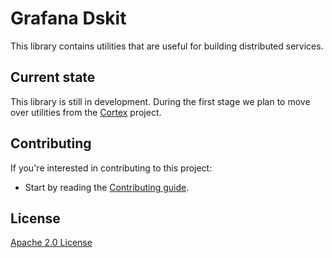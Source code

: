 # Grafana Dskit

This library contains utilities that are useful for building distributed
services.

## Current state

This library is still in development. During the first stage we plan to move over
utilities from the [Cortex] project.

[Cortex]: https://github.com/cortexproject/cortex

## Contributing

If you're interested in contributing to this project:

- Start by reading the [Contributing guide](/CONTRIBUTING.md).

## License

[Apache 2.0 License](https://github.com/grafana/dskit/blob/main/LICENSE)
